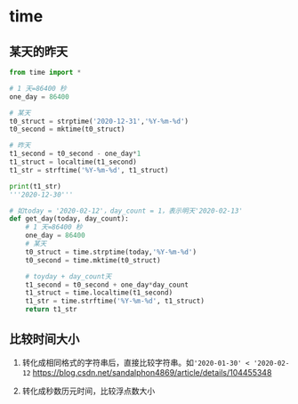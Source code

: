 # time



## 某天的昨天
```python
from time import *

# 1 天=86400 秒
one_day = 86400

# 某天
t0_struct = strptime('2020-12-31','%Y-%m-%d')
t0_second = mktime(t0_struct)

# 昨天
t1_second = t0_second - one_day*1
t1_struct = localtime(t1_second)
t1_str = strftime('%Y-%m-%d', t1_struct)

print(t1_str)
'''2020-12-30'''
```

```python
# 如today = '2020-02-12'，day_count = 1，表示明天'2020-02-13'
def get_day(today, day_count):
    # 1 天=86400 秒
    one_day = 86400
    # 某天
    t0_struct = time.strptime(today,'%Y-%m-%d')
    t0_second = time.mktime(t0_struct)

    # toyday + day_count天
    t1_second = t0_second + one_day*day_count
    t1_struct = time.localtime(t1_second)
    t1_str = time.strftime('%Y-%m-%d', t1_struct)
    return t1_str
```

## 比较时间大小
1. 转化成相同格式的字符串后，直接比较字符串。如`'2020-01-30' < '2020-02-12`
<https://blog.csdn.net/sandalphon4869/article/details/104455348>

2. 转化成秒数历元时间，比较浮点数大小